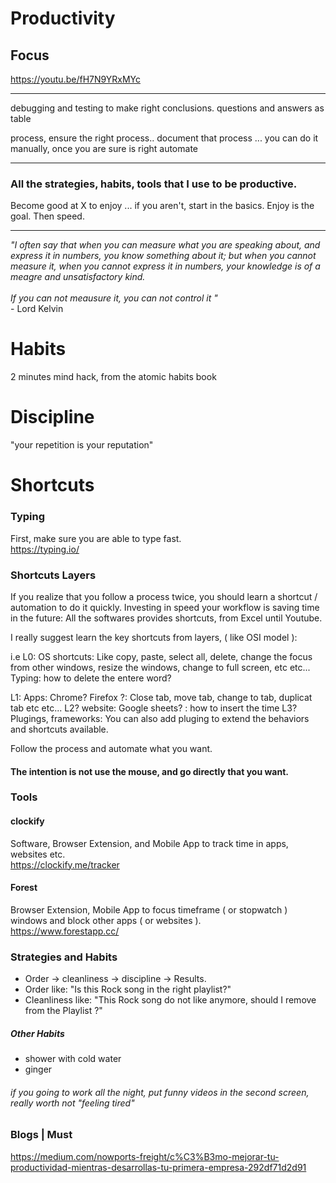 # Productivity

## Focus

https://youtu.be/fH7N9YRxMYc

---

debugging and testing to make right conclusions.
questions and answers as table

process, ensure the right process..
document that process ... you can do it manually, once you are sure is right
automate

---

### All the strategies, habits, tools that I use to be productive.

Become good at X to enjoy ... if you aren't, start in the basics. Enjoy is the goal. Then speed.

---

_"I often say that when you can measure what you are speaking about,
and express it in numbers,
you know something about it;
but when you cannot measure it,
when you cannot express it in numbers,
your knowledge is of a meagre and unsatisfactory kind.
<br>
<br>
If you can not meausure it, you can not control it "_
<br>
\- Lord Kelvin

# Habits

2 minutes mind hack, from the atomic habits book

# Discipline

"your repetition is your reputation"

# Shortcuts

### Typing

First, make sure you are able to type fast.
<br>
https://typing.io/
<br>

### Shortcuts Layers

If you realize that you follow a process twice, you should learn a shortcut / automation to do it quickly.
Investing in speed your workflow is saving time in the future:
All the softwares provides shortcuts, from Excel until Youtube.

I really suggest learn the key shortcuts from layers, ( like OSI model ):

i.e
L0: OS shortcuts: Like copy, paste, select all, delete, change the focus from other windows, resize the windows, change to full screen, etc etc...
Typing: how to delete the entere word?

L1: Apps: Chrome? Firefox ?: Close tab, move tab, change to tab, duplicat tab etc etc...
L2? website: Google sheets? : how to insert the time
L3? Plugings, frameworks: You can also add pluging to extend the behaviors and shortcuts available.

Follow the process and automate what you want.

#### The intention is not use the mouse, and go directly that you want.

### Tools

#### clockify

Software, Browser Extension, and Mobile App to track time in apps, websites etc.
<br>
https://clockify.me/tracker

#### Forest

Browser Extension, Mobile App to focus timeframe ( or stopwatch ) windows and block other apps ( or websites ).
<br>
https://www.forestapp.cc/

### Strategies and Habits

-   Order -> cleanliness -> discipline -> Results.
-   Order like: "Is this Rock song in the right playlist?"
-   Cleanliness like: "This Rock song do not like anymore, should I remove from the Playlist ?"

##### Other Habits

-   shower with cold water
-   ginger

###### if you going to work all the night, put funny videos in the second screen, really worth not "feeling tired"

### Blogs | Must

https://medium.com/nowports-freight/c%C3%B3mo-mejorar-tu-productividad-mientras-desarrollas-tu-primera-empresa-292df71d2d91
